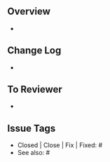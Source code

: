 ## Overview
- 

## Change Log
- 

## To Reviewer
- 

## Issue Tags
- Closed | Close | Fix | Fixed: #
- See also: #
